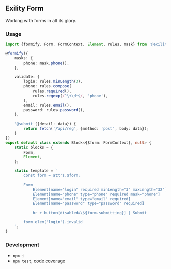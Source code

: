 Exility Form
------------
Working with forms in all its glory.


### Usage

```ts
import {formify, Form, FormContext, Element, rules, mask} from '@exility/form`;

@formify({
	masks: {
		phone: mask.phone(),
	},

	validate: {
		login: rules.minLength(3),
		phone: rules.compose(
			rules.required(),
			rules.regexp(/^\+\d+$/, 'phone'),
		),
		email: rules.email(),
		password: rules.password(),
	},

	'@submit'({detail: data}) {
		return fetch('/api/reg', {method: 'post', body: data});
	}
})
export default class extends Block<{$form: FormContext}, null> {
	static blocks = {
		Form,
		Element,
	};

	static template = `
		const form = attrs.$form;

		Form
			Element[name="login" required minLength="3" maxLength="32"]
			Element[name="phone" type="phone" required mask="phone"]
			Element[name="email" type="email" required]
			Element[name="password" type="password" required]

			hr + button[disabled=\${form.submitting}] | Submit

		form.elem('login').invalid
	`;
}
```


### Development

 - `npm i`
 - `npm test`, [code coverage](./coverage/lcov-report/index.html)
